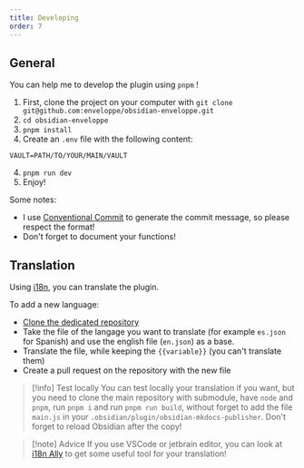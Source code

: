 ```yaml
---
title: Developing
order: 7
---
```


## General

You can help me to develop the plugin using `pnpm` !

1. First, clone the project on your computer with `git clone git@github.com:enveloppe/obsidian-enveloppe.git`
2. `cd obsidian-enveloppe`
3. `pnpm install`
4. Create an `.env` file with the following content:
```env
VAULT=PATH/TO/YOUR/MAIN/VAULT
```
4. `pnpm run dev`
4. Enjoy!

Some notes:

- I use [Conventional Commit](https://www.conventionalcommits.org/en/v1.0.0/) to generate the commit message, so please respect the format! 
- Don't forget to document your functions!

## Translation

Using [i18n](https://www.i18next.com/), you can translate the plugin.

To add a new language:

- [Clone the dedicated repository](https://github.com/enveloppe/locales)
- Take the file of the langage you want to translate (for example `es.json` for Spanish) and use the english file (`en.json`) as a base.
- Translate the file, while keeping the `{{variable}}` (you can't translate them)
- Create a pull request on the repository with the new file

>[!info] Test locally 
> You can test locally your translation if you want, but you need to clone the main repository with submodule, have `node` and `pnpm`, run `pnpm i` and run `pnpm run build`, without forget to add the file `main.js` in your `.obsidian/plugin/obsidian-mkdocs-publisher`. Don't forget to reload Obsidian after the copy!

> [!note] Advice
> If you use VSCode or jetbrain editor, you can look at [i18n Ally](https://i18nally.org) to get some useful tool for your translation!